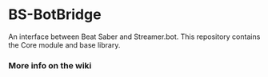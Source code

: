 # BS-BotBridge
An interface between Beat Saber and Streamer.bot. This repository contains the Core module and base library.

### More info on the wiki
